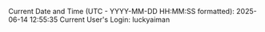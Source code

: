 Current Date and Time (UTC - YYYY-MM-DD HH:MM:SS formatted): 2025-06-14 12:55:35
Current User's Login: luckyaiman
